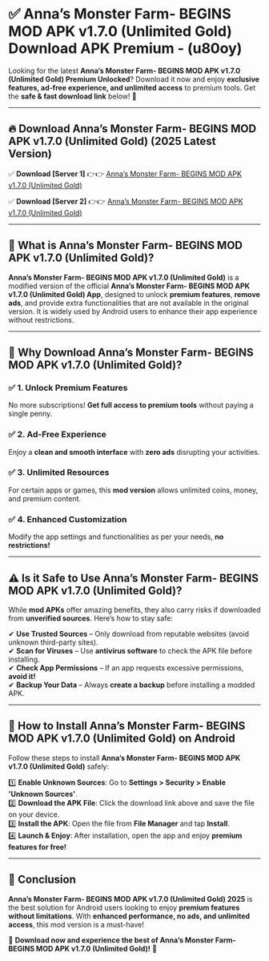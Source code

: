 
# ✅ Anna’s Monster Farm- BEGINS MOD APK v1.7.0 (Unlimited Gold) Download APK Premium -  (u80oy) 

Looking for the latest **Anna’s Monster Farm- BEGINS MOD APK v1.7.0 (Unlimited Gold) Premium Unlocked**? Download it now and enjoy **exclusive features, ad-free experience, and unlimited access** to premium tools. Get the **safe & fast download link** below! 🚀

---

## 🔥 Download Anna’s Monster Farm- BEGINS MOD APK v1.7.0 (Unlimited Gold) (2025 Latest Version)

✅ **Download [Server 1]** 👉👉 [Anna’s Monster Farm- BEGINS MOD APK v1.7.0 (Unlimited Gold) ](https://apkcomod.com?title=Anna’s_Monster_Farm-_BEGINS_MOD_APK_v1.7.0_(Unlimited_Gold))  

✅ **Download [Server 2]** 👉👉 [Anna’s Monster Farm- BEGINS MOD APK v1.7.0 (Unlimited Gold) ](https://apkcomod.com?title=Anna’s_Monster_Farm-_BEGINS_MOD_APK_v1.7.0_(Unlimited_Gold))  


---

## 📌 What is Anna’s Monster Farm- BEGINS MOD APK v1.7.0 (Unlimited Gold)?

**Anna’s Monster Farm- BEGINS MOD APK v1.7.0 (Unlimited Gold)** is a modified version of the official **Anna’s Monster Farm- BEGINS MOD APK v1.7.0 (Unlimited Gold) App**, designed to unlock **premium features**, **remove ads**, and provide extra functionalities that are not available in the original version. It is widely used by Android users to enhance their app experience without restrictions.

---

## 🌟 Why Download Anna’s Monster Farm- BEGINS MOD APK v1.7.0 (Unlimited Gold)?

### ✅ 1. Unlock Premium Features
No more subscriptions! **Get full access to premium tools** without paying a single penny.

### ✅ 2. Ad-Free Experience
Enjoy a **clean and smooth interface** with **zero ads** disrupting your activities.

### ✅ 3. Unlimited Resources
For certain apps or games, this **mod version** allows unlimited coins, money, and premium content.

### ✅ 4. Enhanced Customization
Modify the app settings and functionalities as per your needs, **no restrictions!**

---

## ⚠️ Is it Safe to Use Anna’s Monster Farm- BEGINS MOD APK v1.7.0 (Unlimited Gold)?

While **mod APKs** offer amazing benefits, they also carry risks if downloaded from **unverified sources**. Here’s how to stay safe:

✔ **Use Trusted Sources** – Only download from reputable websites (avoid unknown third-party sites).  
✔ **Scan for Viruses** – Use **antivirus software** to check the APK file before installing.  
✔ **Check App Permissions** – If an app requests excessive permissions, **avoid it!**  
✔ **Backup Your Data** – Always **create a backup** before installing a modded APK.

---

## 📲 How to Install Anna’s Monster Farm- BEGINS MOD APK v1.7.0 (Unlimited Gold) on Android

Follow these steps to install **Anna’s Monster Farm- BEGINS MOD APK v1.7.0 (Unlimited Gold)** safely:

1️⃣ **Enable Unknown Sources**: Go to **Settings > Security > Enable 'Unknown Sources'**.  
2️⃣ **Download the APK File**: Click the download link above and save the file on your device.  
3️⃣ **Install the APK**: Open the file from **File Manager** and tap **Install**.  
4️⃣ **Launch & Enjoy**: After installation, open the app and enjoy **premium features for free!**

---

## 🚀 Conclusion

**Anna’s Monster Farm- BEGINS MOD APK v1.7.0 (Unlimited Gold) 2025** is the best solution for Android users looking to enjoy **premium features without limitations**. With **enhanced performance, no ads, and unlimited access**, this mod version is a must-have!

🔻 **Download now and experience the best of Anna’s Monster Farm- BEGINS MOD APK v1.7.0 (Unlimited Gold)!** 🔻

